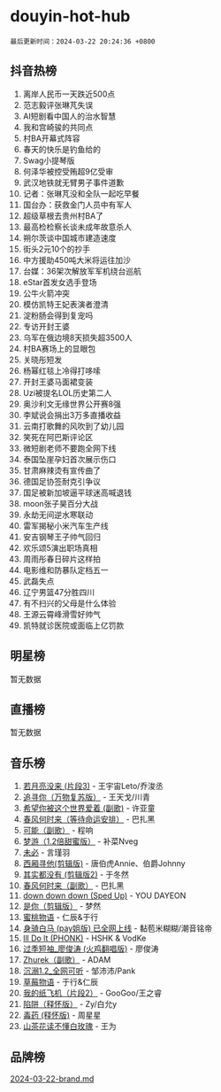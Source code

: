 # douyin-hot-hub

`最后更新时间：2024-03-22 20:24:36 +0800`

## 抖音热榜

1. 离岸人民币一天跌近500点
1. 范志毅评张琳芃失误
1. AI短剧看中国人的治水智慧
1. 我和宫崎骏的共同点
1. 村BA开幕式阵容
1. 春天的快乐是钓鱼给的
1. Swag小提琴版
1. 何泽华被控受贿超9亿受审
1. 武汉地铁就无臂男子事件道歉
1. 记者：张琳芃没和全队一起吃早餐
1. 国台办：获救金门人员中有军人
1. 超级草根去贵州村BA了
1. 最高检检察长谈未成年故意杀人
1. 朔尔茨谈中国城市建造速度
1. 街头2元10个的抄手
1. 中方援助450吨大米将运往加沙
1. 台媒：36架次解放军军机绕台巡航
1. eStar首发女选手登场
1. 公牛火箭冲突
1. 模仿凯特王妃表演者澄清
1. 淀粉肠会得到复宠吗
1. 专访开封王婆
1. 乌军在俄边境8天损失超3500人
1. 村BA赛场上的显眼包
1. 关晓彤短发
1. 杨幂红毯上冷得打哆嗦
1. 开封王婆马面裙变装
1. Uzi被提名LOL历史第二人
1. 奥沙利文无缘世界公开赛8强
1. 李斌说会捐出3万多直播收益
1. 云南打歌舞的风吹到了幼儿园
1. 笑死在阿巴斯评论区
1. 微短剧老师不要跑全网下线
1. 泰国坠崖孕妇首次展示伤口
1. 甘肃麻辣烫有宣传曲了
1. 德国足协签耐克引争议
1. 国足被新加坡逼平球迷高喊退钱
1. moon张子昊百分大战
1. 永劫无间逆水寒联动
1. 雷军揭秘小米汽车生产线
1. 安吉钢琴王子帅气回归
1. 欢乐颂5演出职场真相
1. 周雨彤春日碎片这样拍
1. 电影维和防暴队定档五一
1. 武磊失点
1. 辽宁男篮47分胜四川
1. 有不扫兴的父母是什么体验
1. 王源云霄峰滑雪好帅气
1. 凯特就诊医院或面临上亿罚款

## 明星榜

暂无数据

## 直播榜

暂无数据

## 音乐榜

1. [若月亮没来 (片段3)](https://sf3-cdn-tos.douyinstatic.com/obj/tos-cn-ve-2774/okfyEUsGW1B1ovJi5JiN9IjvAT2lMwA054GoEB) - 王宇宙Leto/乔浚丞
1. [追寻你（万物复苏版）](https://sf5-hl-cdn-tos.douyinstatic.com/obj/tos-cn-ve-2774/oYeAZJsbjIDit9APmBg8u6uDUQnHmoCf3gbo74) - 王天戈/川青
1. [希望你被这个世界爱着 (副歌)](https://sf6-cdn-tos.douyinstatic.com/obj/tos-cn-ve-2774/oUHCmWQfZlE3QQBKBeD8rCFLpJzPgCpImhsxMt) - 许亚童
1. [春风何时来（等待命运安排）](https://sf5-hl-cdn-tos.douyinstatic.com/obj/tos-cn-ve-2774/oICBNbD3gelMfB4WgiD1KI2jQtXZE2FgHLwtsl) - 巴扎黑
1. [可能（副歌）](https://sf3-cdn-tos.douyinstatic.com/obj/tos-cn-ve-2774/cde1731888894259b333569393c2fb51) - 程响
1. [梦游（1.2倍甜蜜版）](https://sf5-hl-cdn-tos.douyinstatic.com/obj/tos-cn-ve-2774/o4gyAUm8hwufoEABmwVIiQtHsFuGzAEEWtNMzo) - 补菜Nveg
1. [未必](https://sf5-hl-cdn-tos.douyinstatic.com/obj/tos-cn-ve-2774/ogntQMFnKQDZUgTCYuJgfLEtleYZZFxBQqhhFB) - 言瑾羽
1. [西厢寻他(剪辑版)](https://sf5-hl-cdn-tos.douyinstatic.com/obj/tos-cn-ve-2774/oUsAVfAQKlRNxEv5qxvIB8o5qmIWUcXbzJKJhw) - 唐伯虎Annie、伯爵Johnny
1. [其实都没有 (剪辑版2)](https://sf5-hl-cdn-tos.douyinstatic.com/obj/tos-cn-ve-2774/oEBNQenHZtBhxYjGgUDQk0BCHTigQafgFlbQ7k) - 于冬然
1. [春风何时来（副歌）](https://sf5-hl-cdn-tos.douyinstatic.com/obj/tos-cn-ve-2774/ow7tbAiAWI2giBUrmu0hMMh3UYP3ZXdbDYiXd) - 巴扎黑
1. [down down down (Sped Up)](https://sf6-cdn-tos.douyinstatic.com/obj/tos-cn-ve-2774/ow80iABiXIO9DsFwK6WeZKMaJRi3BPJAotDy8m) - YOU DAYEON
1. [是你（剪辑版）](https://sf5-hl-cdn-tos.douyinstatic.com/obj/tos-cn-ve-2774/46019dae783c4c969944217fe1cfafc4) - 梦然
1. [蜜桃物语](https://sf6-cdn-tos.douyinstatic.com/obj/tos-cn-ve-2774/oIhOSCZtIACtYU4XQkngiW9kCBfVD1Fz9IYeqL) - 仁辰&于行
1. [身骑白马 (pay姐版) 已全网上线](https://sf3-cdn-tos.douyinstatic.com/obj/tos-cn-ve-2774/oQLO5ZgLsFkaDhdIIveF2zUCgfweY0gWaH4AQG) - 黏苞米糊糊/潮音铭帝
1. [lll Do lt (PHONK)](https://sf5-hl-cdn-tos.douyinstatic.com/obj/tos-cn-ve-2774/osfNbddrZl4hIgEDk6kFftBDBJ1X8MZxH1QCOB) - HSHK & VodKe
1. [过季短袖_廖俊涛 (火鸡翻唱版)](https://sf6-cdn-tos.douyinstatic.com/obj/tos-cn-ve-2774/ogQVJl0tRBKxQgZji7YClFEBrVDeHpPTWfCZbQ) - 廖俊涛
1. [Zhurek（副歌）](https://sf5-hl-cdn-tos.douyinstatic.com/obj/tos-cn-ve-2774/ooQm8FBZQDlf0btEYgVpCcSCQfrdJGBEKZYBGS) - ADAM
1. [沉溺1.2_全网可听](https://sf3-cdn-tos.douyinstatic.com/obj/tos-cn-ve-2774/ok2QoiBqsWAX9McZmWiI9gAB0EzwD4Xj6yfmtH) - 邹沛沛/Pank
1. [草莓物语](https://sf3-cdn-tos.douyinstatic.com/obj/tos-cn-ve-2774/okynhJ7jEAIIZBfsLgYMEI8QC3WbQNN66RKzhT) - 于行&仁辰
1. [我的纸飞机（片段2）](https://sf5-hl-cdn-tos.douyinstatic.com/obj/tos-cn-ve-2774/oM2ZrKcg2CD5AeRB2gkeXOFB1IxAGJdZPazYHf) - GooGoo/王之睿
1. [陷阱（释怀版）](https://sf6-cdn-tos.douyinstatic.com/obj/tos-cn-ve-2774/oE8C21LeZrzKLDFfQYgMzx4GAIHageG5IzayY7) - Zy/白允y
1. [毒药 (释怀版)](https://sf5-hl-cdn-tos.douyinstatic.com/obj/tos-cn-ve-2774/oYILMEAzspdZBIzy4frJNB8ZHPHWAhiwowd4Ad) - 周星星
1. [山茶花读不懂白玫瑰](https://sf3-cdn-tos.douyinstatic.com/obj/tos-cn-ve-2774/osfn8B7DktrRHEPJgPCfDbw7QDQEkwC16BxZg9) - 王为

## 品牌榜

[2024-03-22-brand.md](2024-03-22-brand.md)
